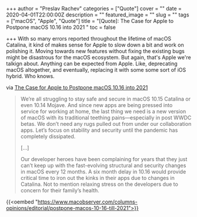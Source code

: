 +++
author = "Preslav Rachev"
categories = ["Quote"]
cover = ""
date = 2020-04-01T22:00:00Z
description = ""
featured_image = ""
slug = ""
tags = ["macOS", "Apple", "Quote"]
title = "[Quote]: The Case for Apple to Postpone macOS 10.16 into 2021 "
toc = false

+++
With so many errors reported throughout the lifetime of macOS Catalina, it kind of makes sense for Apple to slow down a bit and work on polishing it. Moving towards new features without fixing the existing bugs might be disastrous for the macOS ecosystem. But again, that's Apple we're talkign about. Anything can be expected from Apple. Like, deprecating macOS altogether, and eventually, replacing it with some some sort of iOS hybrid. Who knows.

via [The Case for Apple to Postpone macOS 10.16 into 2021](https://www.macobserver.com/columns-opinions/editorial/postpone-macos-10-16-till-2021/)

> We’re all struggling to stay safe and secure in macOS 10.15 Catalina or even 10.14 Mojave. And since new apps are being pressed into service for working at home, the last thing we need is a new version of macOS with its traditional teething pains—especially in post WWDC betas. We don’t need any rugs pulled out from under our collaboration apps. Let’s focus on stability and security until the pandemic has completely dissipated.
>
> \[…\]
>
> Our developer heroes have been complaining for years that they just can’t keep up with the fast-evolving structural and security changes in macOS every 12 months. A six month delay in 10.16 would provide critical time to iron out the kinks in their apps due to changes in Catalina. Not to mention relaxing stress on the developers due to concern for their family’s health.

{{<oembed "https://www.macobserver.com/columns-opinions/editorial/postpone-macos-10-16-till-2021">}}